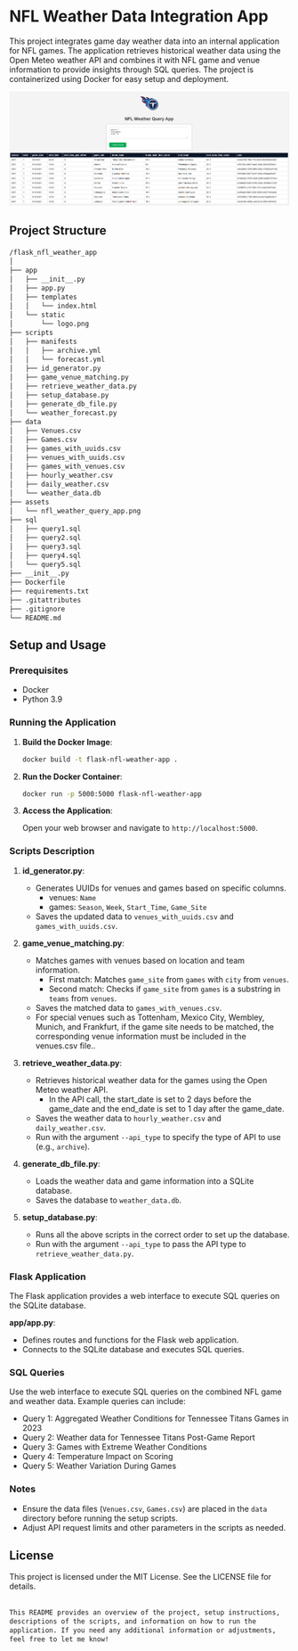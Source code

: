 # NFL Weather Data Integration App

This project integrates game day weather data into an internal application for NFL games. The application retrieves historical weather data using the Open Meteo weather API and combines it with NFL game and venue information to provide insights through SQL queries. The project is containerized using Docker for easy setup and deployment.

![Alt text](assets/nfl_weather_query_app.png)

## Project Structure

```
/flask_nfl_weather_app
│
├── app
│   ├── __init__.py
│   ├── app.py
│   ├── templates
│   │   └── index.html
│   └── static
│       └── logo.png
├── scripts
│   ├── manifests
│   │   ├── archive.yml
│   │   └── forecast.yml
│   ├── id_generator.py
│   ├── game_venue_matching.py
│   ├── retrieve_weather_data.py
│   ├── setup_database.py
│   ├── generate_db_file.py
│   └── weather_forecast.py
├── data
│   ├── Venues.csv
│   ├── Games.csv
│   ├── games_with_uuids.csv
│   ├── venues_with_uuids.csv
│   ├── games_with_venues.csv
│   ├── hourly_weather.csv
│   ├── daily_weather.csv
│   └── weather_data.db
├── assets
│   └── nfl_weather_query_app.png
├── sql
│   ├── query1.sql
│   ├── query2.sql
│   ├── query3.sql
│   ├── query4.sql
│   └── query5.sql
├── __init__.py
├── Dockerfile
├── requirements.txt
├── .gitattributes
├── .gitignore
└── README.md
```

## Setup and Usage

### Prerequisites

- Docker
- Python 3.9

### Running the Application

1. **Build the Docker Image**:

   ```bash
   docker build -t flask-nfl-weather-app .
   ```

2. **Run the Docker Container**:

   ```bash
   docker run -p 5000:5000 flask-nfl-weather-app
   ```

3. **Access the Application**:

   Open your web browser and navigate to `http://localhost:5000`.

### Scripts Description

1. **id_generator.py**:
   - Generates UUIDs for venues and games based on specific columns.
      - venues: `Name`
      - games: `Season`, `Week`, `Start_Time`, `Game_Site`
   - Saves the updated data to `venues_with_uuids.csv` and `games_with_uuids.csv`.

2. **game_venue_matching.py**:
   - Matches games with venues based on location and team information.
      - First match: Matches `game_site` from `games` with `city` from `venues`.
      - Second match: Checks if `game_site` from `games` is a substring in `teams` from `venues`.
   - Saves the matched data to `games_with_venues.csv`.
   - For special venues such as Tottenham, Mexico City, Wembley, Munich, and Frankfurt, if the game site needs to be matched, the corresponding venue information must be included in the venues.csv file..
   
3. **retrieve_weather_data.py**:
   - Retrieves historical weather data for the games using the Open Meteo weather API.
      - In the API call, the start_date is set to 2 days before the game_date and the end_date is set to 1 day after the game_date.
   - Saves the weather data to `hourly_weather.csv` and `daily_weather.csv`.
   - Run with the argument `--api_type` to specify the type of API to use (e.g., `archive`).

4. **generate_db_file.py**:
   - Loads the weather data and game information into a SQLite database.
   - Saves the database to `weather_data.db`.

5. **setup_database.py**:
   - Runs all the above scripts in the correct order to set up the database.
   - Run with the argument `--api_type` to pass the API type to `retrieve_weather_data.py`.

### Flask Application

The Flask application provides a web interface to execute SQL queries on the SQLite database. 

**app/app.py**:
- Defines routes and functions for the Flask web application.
- Connects to the SQLite database and executes SQL queries.

### SQL Queries

Use the web interface to execute SQL queries on the combined NFL game and weather data. Example queries can include:

- Query 1: Aggregated Weather Conditions for Tennessee Titans Games in 2023
- Query 2: Weather data for Tennessee Titans Post-Game Report
- Query 3: Games with Extreme Weather Conditions
- Query 4: Temperature Impact on Scoring
- Query 5: Weather Variation During Games

### Notes

- Ensure the data files (`Venues.csv`, `Games.csv`) are placed in the `data` directory before running the setup scripts.
- Adjust API request limits and other parameters in the scripts as needed.

## License

This project is licensed under the MIT License. See the LICENSE file for details.

```

This README provides an overview of the project, setup instructions, descriptions of the scripts, and information on how to run the application. If you need any additional information or adjustments, feel free to let me know!
